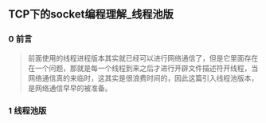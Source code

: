 ## TCP下的socket编程理解_线程池版
### 0 前言
> 前面使用的线程进程版本其实就已经可以进行网络通信了，但是它里面存在在一个问题，那就是每一个线程到来之后才进行开辟文件描述符开线程，当网络通信真的来临时，这其实是很浪费时间的，因此这篇引入线程池版本，是网络通信早早的被准备。
### 1 线程池版
